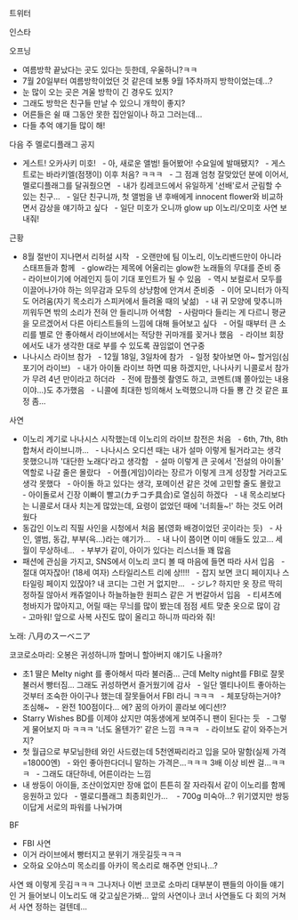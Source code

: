 

트위터


인스타

오프닝
- 여름방학 끝났다는 곳도 있다는 듯한데, 우울하니?ㅋㅋ
- 7월 20일부터 여름방학이었던 것 같은데 보통 9월 1주차까지 방학이었는데...?
- 눈 많이 오는 곳은 겨울 방학이 긴 경우도 있지?
- 그래도 방학은 친구들 만날 수 있으니 개학이 좋지? 
- 어른들은 쉴 때 그동안 못한 집안일이나 하고 그러는데...
- 다들 추억 얘기들 많이 해!

다음 주 멜로디플래그 공지
- 게스트! 오카사키 미호!
  - 아, 새로운 앨범! 들어봤어! 수요일에 발매됐지?
  - 게스트로는 바라키엘(점쟁이) 이후 처음? ㅋㅋㅋ
  - 그 점괘 엄청 잘맞았던 분에 이어서, 멜로디플래그를 달궈줬으면
  - 내가 킹레코드에서 유일하게 '선배'로서 군림할 수 있는 친구...
  - 일단 친구니까, 첫 앨범을 낸 후배에게 innocent flower와 비교하면서 감상을 얘기하고 싶다
  - 일단 미호가 오니까 glow up 이노리/오미호 사연 보내줘!

근황
- 8월 절반이 지나면서 리허설 시작
  - 오랜만에 팀 이노리, 이노리밴드만이 아니라 스태프들과 함께
  - glow라는 제목에 어울리는 glow한 노래들의 무대를 준비 중
  - 라이브이기에 어레인지 등이 기대 포인트가 될 수 있음
  - 역시 보컬로서 모두를 이끌어나가야 하는 의무감과 모두의 상냥함에 안겨서 준비중
  - 이어 모니터가 아직도 어려움(자기 목소리가 스피커에서 들려올 때의 낯섦)
  - 내 귀 모양에 맞추니까 끼워두면 밖의 소리가 전혀 안 들리니까 어색함
  - 사람마다 들리는 게 다르니 평균을 모르겠어서 다른 아티스트들의 느낌에 대해 들어보고 싶다
  - 어릴 때부터 큰 소리를 별로 안 좋아해서 라이브에서는 적당한 귀마개를 꽂거나 했음
  - 라이브 회장에서도 내가 생각한 대로 부를 수 있도록 끊임없이 연구중
- 나나시스 라이브 참가
  - 12월 18일, 3일차에 참가
  - 일정 찾아보면 아~ 할거임(심포기어 라이브)
  - 내가 아이돌 라이브 하면 띠용 하겠지만, 나나사키 니콜로서 참가가 무려 4년 만이라고 하더라
  - 전에 팜플렛 촬영도 하고, 코멘트(꽤 쫄아있는 내용이야...)도 추가했음
  - 니콜에 최대한 빙의해서 노력했으니까 다들 뿅 간 것 같은 표정 좀...

사연
- 이노리 계기로 나나시스 시작했는데 이노리의 라이브 참전은 처음
  - 6th, 7th, 8th 합쳐서 라이브니까...
  - 나나시스 오디션 때는 내가 설마 이렇게 될거라고는 생각 못했으니까 '대단한 노래다'라고 생각함
  - 설마 이렇게 큰 곳에서 '전설의 아이돌' 역할로 나갈 줄은 몰랐다
  - 어플(게임)이라는 장르가 이렇게 크게 성장할 거라고도 생각 못했다
  - 아이돌 하고 있다는 생각, 포메이션 같은 것에 고민할 줄도 몰랐고
  - 아이돌로서 긴장 이빠이 빨고(カチコチ具合)로 열심히 하겠다
  - 내 목소리보다는 니콜로서 대사 치는게 많았는데, 요령이 없었던 때에 '너희들~!' 하는 것도 어려웠다
- 동갑인 이노리 직필 사인을 시청에서 처음 봄(영화 배경이었던 곳이라는 듯)
  - 사인, 앨범, 동갑, 부부(윽...)라는 얘기가...
  - 내 나이 쯤이면 이미 애들도 있고... 세월이 무상하네...
  - 부부가 같이, 아이가 있다는 리스너들 꽤 많음
- 패션에 관심을 가지고, SNS에서 이노리 코디 볼 때 마음에 들면 따라 사서 입음
  - 절대 여자잖아! (18세 여자) 스타일리스트 리에 상!!!!
  - 잡지 보면 코디 페이지나 스타일링 페이지 있잖아? 내 코디는 그런 거 없지만...
  - ジレ? 하지만 옷 장르 딱히 정하질 않아서 캐쥬얼이나 하늘하늘한 원피스 같은 거 번갈아서 입음
  - 티셔츠에 청바지가 많아지고, 어릴 때는 무늬를 많이 봤는데 점점 세트 맞춘 옷으로 많이 감
  - 고마워! 앞으로 사복 사진도 많이 올리고 하니까 따라와 줘!

노래: 八月のスーベニア

코코로소마리: 오봉은 귀성하니까 할머니 할아버지 얘기도 나올까?
- 초1 딸은 Melty night 를 좋아해서 따라 불러줌... 근데 Melty night를 FBI로 잘못 불러서 빵터짐... 그래도 귀성하면서 즐거웠기에 감사
  - 일단 멜티나이트 좋아하는 것부터 조숙한 아이구나 했는데 잘못들어서 FBI 라니 ㅋㅋㅋ
  - 체포당하는거야? 조심해~
  - 완전 100점이다... 에? 꿈의 아카이 콜라보 에디션!?
- Starry Wishes BD를 이제야 샀지만 여동생에게 보여주니 팬이 된다는 듯
  - 그렇게 물어보지 마 ㅋㅋㅋ '너도 올텐가?' 같은 느낌 ㅋㅋㅋ
  - 라이브도 같이 와주는거지?
- 첫 월급으로 부모님한테 와인 사드렸는데 5천엔짜리라고 입을 모아 말함(실제 가격=18000엔)
  - 와인 좋아한다더니 말하는 가격은...ㅋㅋㅋ 3배 이상 비싼 걸...ㅋㅋㅋ
  - 그래도 대단하네, 어른이라는 느낌
- 내 쌍둥이 아이들, 조산이었지만 장애 없이 튼튼히 잘 자라줘서 같이 이노리를 함께 응원하고 있다
  - 멜로디플래그 최종회인가... 
  - 700g 미숙아...? 위기였지만 쌍둥이답게 서로의 파워를 나눠가며 

BF
- FBI 사연
- 이거 라이브에서 빵터지고 분위기 개웃길듯ㅋㅋㅋ 
- 오하요 오야스미 목소리를 아카이 목소리로 해주면 안되나...?

사연 왜 이렇게 웃김ㅋㅋㅋ
그나저나 이번 코코로 소마리 대부분이 팬들의 아이들 얘기인 거 들어보니 이노리도 애 갖고싶은가봐...
앞의 사연이나 코너 사연들도 다 회의 거쳐서 사연 정하는 걸텐데... 
